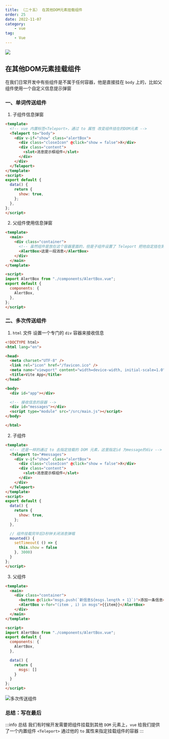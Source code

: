 ```yaml
---
title: （二十五） 在其他DOM元素挂载组件
order: 25
date: 2022-11-07
category:
    - vue
tag: 
    - Vue
---
```


![](https://image.zswei.xyz/img/202211121813358.webp)

##  在其他DOM元素挂载组件
在我们日常开发中有些组件是不属于任何容器，他是直接挂在 `body` 上的，比如父组件使用一个自定义信息提示弹窗

### 一、单词传送组件
1. 子组件信息弹窗
```html
<template>
  <!-- vue 内置标签<Teleport>，通过 to 属性 改变组件挂在的DOM元素 -->
  <Teleport to="body">
    <div v-if="show" class="alertBox">
      <div class="closeIcon" @click="show = false">X</div>
      <div class="content">
        <slot>消息提示框组件</slot>
      </div>
    </div>
  </Teleport>
</template>
<script>
export default {
  data() {
    return {
      show: true,
    };
  },
};
</script>
```

2. 父组件使用信息弹窗
```html
<template>
  <main>
    <div class="container">
      <!-- 虽然组件是放在这个容器里面的，但是子组件设置了 Teleport 把他自定挂在到了body 上 -->
      <AlertBox>这是一段消息</AlertBox>
    </div>
  </main>
</template>

<script>
import AlertBox from "./components/AlertBox.vue";
export default {
  components: {
    AlertBox,
  },
};
</script>
```

### 二、多次传送组件
1. `html` 文件 设置一个专门的 `div` 容器来接收信息
```html
<!DOCTYPE html>
<html lang="en">

<head>
  <meta charset="UTF-8" />
  <link rel="icon" href="/favicon.ico" />
  <meta name="viewport" content="width=device-width, initial-scale=1.0" />
  <title>Vite App</title>
</head>

<body>
  <div id="app"></div>

  <!-- 接收信息的容器 -->
  <div id="messages"></div>
  <script type="module" src="/src/main.js"></script>
</body>

</html>
```

2. 子组件
```html
<template>
  <!-- 还是一样的通过 to 去指定挂载的 DOM 元素，这里指定id 为message的div -->
  <Teleport to="#messages">
    <div v-if="show" class="alertBox">
      <div class="closeIcon" @click="show = false">X</div>
      <div class="content">
        <slot>消息提示框组件</slot>
      </div>
    </div>
  </Teleport>
</template>
<script>
export default {
  data() {
    return {
      show: true,
    };
  },

  // 组件挂载完毕后3秒钟关闭消息弹唱
  mounted() {
    setTimeout( () => {
      this.show = false
    }, 3000)
  }
};
</script>
```

3. 父组件
```html
<template>
  <main>
    <div class="container">
      <button @click="msgs.push(`新信息${msgs.length + 1}`)">添加一条信息</button>
      <AlertBox v-for="(item , i) in msgs">{{item}}</AlertBox>
    </div>
  </main>
</template>

<script>
import AlertBox from "./components/AlertBox.vue";
export default {
  components: {
    AlertBox,
  },

  data() {
    return {
      msgs: []
    }
  }
};
</script>
```

![多次传送组件](https://image.zswei.xyz/img/vue-25.png)

### 总结：写在最后
:::info 总结
我们有时候开发需要把组件挂载到其他 `DOM` 元素上，`vue` 给我们提供了一个内置组件 `<Teleport>` 通过他的 `to` 属性来指定挂载组件的容器
:::